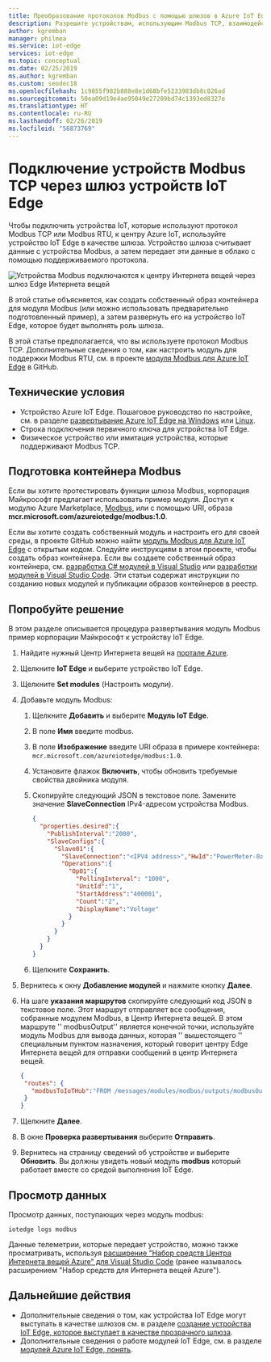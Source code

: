 ```yaml
---
title: Преобразование протоколов Modbus с помощью шлюзов в Azure IoT Edge | Документация Майкрософт
description: Разрешите устройствам, использующим Modbus TCP, взаимодействовать с Центром Интернета, создав устройство шлюза IoT Edge.
author: kgremban
manager: philmea
ms.service: iot-edge
services: iot-edge
ms.topic: conceptual
ms.date: 02/25/2019
ms.author: kgremban
ms.custom: seodec18
ms.openlocfilehash: 1c9855f982b888e8e1d68bfe5233983db8c826ad
ms.sourcegitcommit: 50ea09d19e4ae95049e27209bd74c1393ed8327e
ms.translationtype: HT
ms.contentlocale: ru-RU
ms.lasthandoff: 02/26/2019
ms.locfileid: "56873769"
---
```

# <a name="connect-modbus-tcp-devices-through-an-iot-edge-device-gateway"></a>Подключение устройств Modbus TCP через шлюз устройств IoT Edge

Чтобы подключить устройства IoT, которые используют протокол Modbus TCP или Modbus RTU, к центру Azure IoT, используйте устройство IoT Edge в качестве шлюза. Устройство шлюза считывает данные с устройства Modbus, а затем передает эти данные в облако с помощью поддерживаемого протокола.

![Устройства Modbus подключаются к центру Интернета вещей через шлюз Edge Интернета вещей](./media/deploy-modbus-gateway/diagram.png)

В этой статье объясняется, как создать собственный образ контейнера для модуля Modbus (или можно использовать предварительно подготовленный пример), а затем развернуть его на устройство IoT Edge, которое будет выполнять роль шлюза.

В этой статье предполагается, что вы используете протокол Modbus TCP. Дополнительные сведения о том, как настроить модуль для поддержки Modbus RTU, см. в проекте [модуля Modbus для Azure IoT Edge](https://github.com/Azure/iot-edge-modbus) в GitHub.

## <a name="prerequisites"></a>Технические условия
* Устройство Azure IoT Edge. Пошаговое руководство по настройке, см. в разделе [развертывание Azure IoT Edge на Windows](quickstart.md) или [Linux](quickstart-linux.md).
* Строка подключения первичного ключа для устройства IoT Edge.
* Физическое устройство или имитация устройства, которые поддерживают Modbus TCP.

## <a name="prepare-a-modbus-container"></a>Подготовка контейнера Modbus

Если вы хотите протестировать функции шлюза Modbus, корпорация Майкрософт предлагает использовать пример модуля. Доступ к модулю Azure Marketplace, [Modbus](https://azuremarketplace.microsoft.com/en-us/marketplace/apps/microsoft_iot.edge-modbus?tab=Overview), или с помощью URI, образа **mcr.microsoft.com/azureiotedge/modbus:1.0**.

Если вы хотите создать собственный модуль и настроить его для своей среды, в проекте GitHub можно найти [модуль Modbus для Azure IoT Edge](https://github.com/Azure/iot-edge-modbus) с открытым кодом. Следуйте инструкциям в этом проекте, чтобы создать образ контейнера. Если вы создаете собственный образ контейнера, см. [разработка C# модулей в Visual Studio](how-to-visual-studio-develop-csharp-module.md) или [разработки модулей в Visual Studio Code](how-to-vs-code-develop-module.md). Эти статьи содержат инструкции по созданию новых модулей и публикации образов контейнеров в реестр.

## <a name="try-the-solution"></a>Попробуйте решение

В этом разделе описывается процедура развертывания модуль Modbus пример корпорации Майкрософт к устройству IoT Edge.

1. Найдите нужный Центр Интернета вещей на [портале Azure](https://portal.azure.com/).

2. Щелкните **IoT Edge** и выберите устройство IoT Edge.

3. Щелкните **Set modules** (Настроить модули).

4. Добавьте модуль Modbus:

   1. Щелкните **Добавить** и выберите **Модуль IoT Edge**.

   2. В поле **Имя** введите modbus.

   3. В поле **Изображение** введите URI образа в примере контейнера: `mcr.microsoft.com/azureiotedge/modbus:1.0`.

   4. Установите флажок **Включить**, чтобы обновить требуемые свойства двойника модуля.

   5. Скопируйте следующий JSON в текстовое поле. Замените значение **SlaveConnection** IPv4-адресом устройства Modbus.

      ```JSON
      {
        "properties.desired":{
          "PublishInterval":"2000",
          "SlaveConfigs":{
            "Slave01":{
              "SlaveConnection":"<IPV4 address>","HwId":"PowerMeter-0a:01:01:01:01:01",
              "Operations":{
                "Op01":{
                  "PollingInterval": "1000",
                  "UnitId":"1",
                  "StartAddress":"400001",
                  "Count":"2",
                  "DisplayName":"Voltage"
                }
              }
            }
          }
        }
      }
      ```

   6. Щелкните **Сохранить**.

5. Вернитесь к окну **Добавление модулей** и нажмите кнопку **Далее**.

7. На шаге **указания маршрутов** скопируйте следующий код JSON в текстовое поле. Этот маршрут отправляет все сообщения, собранные модулем Modbus, в Центр Интернета вещей. В этом маршруте '' modbusOutput'' является конечной точки, используйте модуль Modbus для вывода данных, которая '' вышестоящего '' специальным пунктом назначения, который говорит центру Edge Интернета вещей для отправки сообщений в центр Интернета вещей.
   ```JSON
   {
    "routes": {
      "modbusToIoTHub":"FROM /messages/modules/modbus/outputs/modbusOutput INTO $upstream"
    }
   }
   ```

8. Щелкните **Далее**.

9. В окне **Проверка развертывания** выберите **Отправить**.

10. Вернитесь на страницу сведений об устройстве и выберите **Обновить**. Вы должны увидеть новый модуль **modbus** который работает вместе со средой выполнения IoT Edge.

## <a name="view-data"></a>Просмотр данных
Просмотр данных, поступающих через модуль modbus:
```cmd/sh
iotedge logs modbus
```

Данные телеметрии, которые передает устройство, можно также просматривать, используя [расширение "Набор средств Центра Интернета вещей Azure" для Visual Studio Code](https://marketplace.visualstudio.com/items?itemName=vsciot-vscode.azure-iot-toolkit) (ранее называлось расширением "Набор средств для Интернета вещей Azure").

## <a name="next-steps"></a>Дальнейшие действия

- Дополнительные сведения о том, как устройства IoT Edge могут выступать в качестве шлюзов см. в разделе [создание устройства IoT Edge, которое выступает в качестве прозрачного шлюза](./how-to-create-transparent-gateway.md).
- Дополнительные сведения о работе модулей IoT Edge, см. в разделе [модулей Azure IoT Edge, понять](iot-edge-modules.md).
